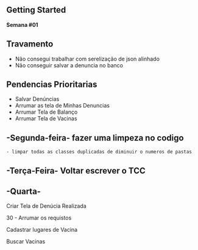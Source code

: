 ## Getting Started


**Semana #01**
 
## Travamento 
- Não consegui trabalhar com serelização de json alinhado
- Não conseguir salvar a denuncia no banco 

 ## Pendencias Prioritarias 
 - Salvar Denúncias
 - Arrumar as tela de Minhas Denuncias 
 - Arrumar Tela de Balanço 
 - Arrumar Tela de Vacinas 
 
 ## -Segunda-feira- fazer uma limpeza no codigo
    - limpar todas as classes duplicadas de diminuir o numeros de pastas 
 ## -Terça-Feira- Voltar escrever o TCC

## -Quarta-

Criar Tela de Denúcia Realizada 

30 - Arrumar os requistos 

Cadastrar lugares de Vacina 

Buscar Vacinas 


 
